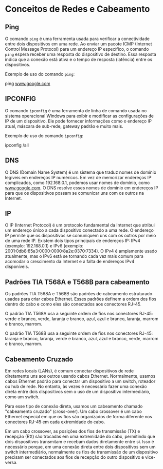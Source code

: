 # Conceitos de Redes e Cabeamento

## Ping

O comando `ping` é uma ferramenta usada para verificar a conectividade entre dois dispositivos em uma rede. Ao enviar um pacote ICMP (Internet Control Message Protocol) para um endereço IP específico, o comando `ping` espera receber uma resposta do dispositivo de destino. Essa resposta indica que a conexão está ativa e o tempo de resposta (latência) entre os dispositivos.

Exemplo de uso do comando `ping`:

ping www.google.com

## IPCONFIG

O comando `ipconfig` é uma ferramenta de linha de comando usada no sistema operacional Windows para exibir e modificar as configurações de IP de um dispositivo. Ele pode fornecer informações como o endereço IP atual, máscara de sub-rede, gateway padrão e muito mais.

Exemplo de uso do comando `ipconfig`:

ipconfig /all

## DNS

O DNS (Domain Name System) é um sistema que traduz nomes de domínio legíveis em endereços IP numéricos. Em vez de memorizar endereços IP complicados, como 192.168.0.1, podemos usar nomes de domínio, como www.google.com. O DNS resolve esses nomes de domínio em endereços IP para que os dispositivos possam se comunicar uns com os outros na Internet.

## IP

O IP (Internet Protocol) é um protocolo fundamental da Internet que atribui um endereço único a cada dispositivo conectado a uma rede. O endereço IP permite que os dispositivos se comuniquem uns com os outros por meio de uma rede IP. Existem dois tipos principais de endereços IP: IPv4 (exemplo: 192.168.0.1) e IPv6 (exemplo: 2001:0db8:85a3:0000:0000:8a2e:0370:7334). O IPv4 é amplamente usado atualmente, mas o IPv6 está se tornando cada vez mais comum para acomodar o crescimento da Internet e a falta de endereços IPv4 disponíveis.

## Padrões TIA T568A e T568B para cabeamento

Os padrões TIA T568A e T568B são padrões de cabeamento estruturado usados para criar cabos Ethernet. Esses padrões definem a ordem dos fios dentro do cabo e como eles são conectados aos conectores RJ-45.

O padrão TIA T568A usa a seguinte ordem de fios nos conectores RJ-45: verde e branco, verde, laranja e branco, azul, azul e branco, laranja, marrom e branco, marrom.

O padrão TIA T568B usa a seguinte ordem de fios nos conectores RJ-45: laranja e branco, laranja, verde e branco, azul, azul e branco, verde, marrom e branco, marrom.

## Cabeamento Cruzado

Em redes locais (LANs), é comum conectar dispositivos de rede diretamente uns aos outros usando cabos Ethernet. Normalmente, usamos cabos Ethernet padrão para conectar um dispositivo a um switch, roteador ou hub de rede. No entanto, às vezes é necessário fazer uma conexão direta entre dois dispositivos sem o uso de um dispositivo intermediário, como um switch.

Para esse tipo de conexão direta, usamos um cabeamento chamado "cabeamento cruzado" (cross-over). Um cabo crossover é um cabo Ethernet especial em que os fios são organizados de forma diferente nos conectores RJ-45 em cada extremidade do cabo.

Em um cabo crossover, as posições dos fios de transmissão (TX) e recepção (RX) são trocadas em uma extremidade do cabo, permitindo que dois dispositivos transmitam e recebam dados diretamente entre si. Isso é necessário porque, em uma conexão direta entre dois dispositivos sem um switch intermediário, normalmente os fios de transmissão de um dispositivo precisam ser conectados aos fios de recepção do outro dispositivo e vice-versa.